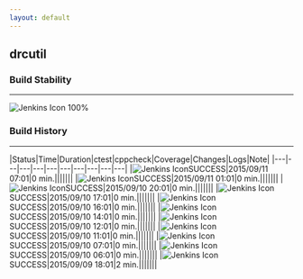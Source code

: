 ```yaml
---
layout: default
---
```

## drcutil
### Build Stability
___
![Jenkins Icon](http://jenkinshrg.github.io/images/48x48/health-80plus.png)
100%
  
### Build History
___
|Status|Time|Duration|<span class='badge'>ctest</span>|<span class='badge'>cppcheck</span>|Coverage|Changes|Logs|Note|
|---|---|---|---|---|---|---|---|---|---|
|![Jenkins Icon](http://jenkinshrg.github.io/images/24x24/blue.png)SUCCESS|2015/09/11 07:01|0 min.|||||||
|![Jenkins Icon](http://jenkinshrg.github.io/images/24x24/blue.png)SUCCESS|2015/09/11 01:01|0 min.|||||||
|![Jenkins Icon](http://jenkinshrg.github.io/images/24x24/blue.png)SUCCESS|2015/09/10 20:01|0 min.|||||||
|![Jenkins Icon](http://jenkinshrg.github.io/images/24x24/blue.png)SUCCESS|2015/09/10 17:01|0 min.|||||||
|![Jenkins Icon](http://jenkinshrg.github.io/images/24x24/blue.png)SUCCESS|2015/09/10 16:01|0 min.|||||||
|![Jenkins Icon](http://jenkinshrg.github.io/images/24x24/blue.png)SUCCESS|2015/09/10 14:01|0 min.|||||||
|![Jenkins Icon](http://jenkinshrg.github.io/images/24x24/blue.png)SUCCESS|2015/09/10 12:01|0 min.|||||||
|![Jenkins Icon](http://jenkinshrg.github.io/images/24x24/blue.png)SUCCESS|2015/09/10 11:01|0 min.|||||||
|![Jenkins Icon](http://jenkinshrg.github.io/images/24x24/blue.png)SUCCESS|2015/09/10 07:01|0 min.|||||||
|![Jenkins Icon](http://jenkinshrg.github.io/images/24x24/blue.png)SUCCESS|2015/09/10 06:01|0 min.|||||||
|![Jenkins Icon](http://jenkinshrg.github.io/images/24x24/blue.png)SUCCESS|2015/09/09 18:01|2 min.|||||||
